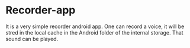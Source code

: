 # Recorder-app
It is a very simple recorder android app. One can record a voice, it will be stred in the local cache in the Android folder of the internal storage. That sound can be played.
